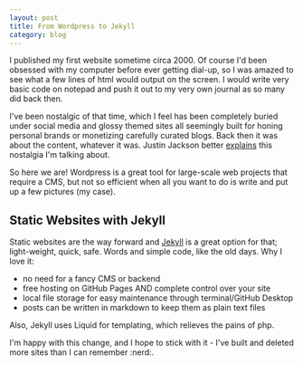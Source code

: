 ```yaml
---
layout: post
title: From Wordpress to Jekyll
category: blog  
---
```

I published my first website sometime circa 2000. Of course I'd been obsessed with my computer before ever getting dial-up, so I was amazed to see what a few lines of html would output on the screen. I would write very basic code on notepad and push it out to my very own journal as so many did back then.

I've been nostalgic of that time, which I feel has been completely buried under social media and glossy themed sites all seemingly built for honing personal brands or monetizing carefully curated blogs. Back then it was about the content, whatever it was. Justin Jackson better [explains](https://justinjackson.ca/webmaster/) this nostalgia I'm talking about.

So here we are! Wordpress is a great tool for large-scale web projects that require a CMS, but not so efficient when all you want to do is write and put up a few pictures (my case).

## Static Websites with Jekyll
Static websites are the way forward and [Jekyll](http://jekyllrb.com) is a great option for that; light-weight, quick, safe. Words and simple code, like the old days. Why I love it:

* no need for a fancy CMS or backend
* free hosting on GitHub Pages AND complete control over your site
* local file storage for easy maintenance through terminal/GitHub Desktop
* posts can be written in markdown to keep them as plain text files

Also, Jekyll uses Liquid for templating, which relieves the pains of php.

I'm happy with this change, and I hope to stick with it - I've built and deleted more sites than I can remember :nerd:.
